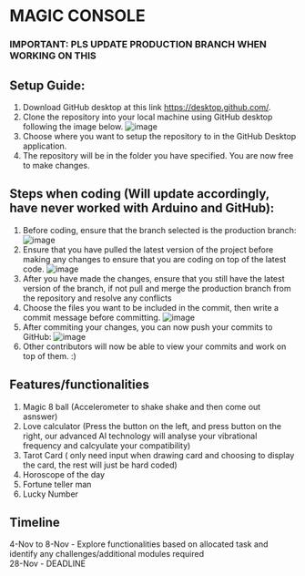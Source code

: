 # MAGIC CONSOLE
### IMPORTANT: PLS UPDATE PRODUCTION BRANCH WHEN WORKING ON THIS

## Setup Guide:
1. Download GitHub desktop at this link https://desktop.github.com/.
2. Clone the repository into your local machine using GitHub desktop following the image below.
![image](https://user-images.githubusercontent.com/23615745/140253966-68dd7510-d6fd-4ceb-aa10-d08cf919e2a1.png)
3. Choose where you want to setup the repository to in the GitHub Desktop application.
4. The repository will be in the folder you have specified. You are now free to make changes.

## Steps when coding (Will update accordingly, have never worked with Arduino and GitHub):
1. Before coding, ensure that the branch selected is the production branch:
![image](https://user-images.githubusercontent.com/23615745/140255287-00a96237-9f38-47df-96a9-9005674a5576.png)
2. Ensure that you have pulled the latest version of the project before making any changes to ensure that you are coding on top of the latest code.
![image](https://user-images.githubusercontent.com/23615745/140255918-4b603f2a-b032-47f0-9ea4-5f575051a291.png)
3. After you have made the changes, ensure that you still have the latest version of the branch, if not pull and merge the production branch from the repository and resolve any conflicts
4. Choose the files you want to be included in the commit, then write a commit message before committing.
![image](https://user-images.githubusercontent.com/23615745/140257105-6f7b5abf-8566-4a47-a01a-eaef51db8875.png)
5. After commiting your changes, you can now push your commits to GitHub:
![image](https://user-images.githubusercontent.com/23615745/140257218-8aacd249-fcdd-41ec-9441-5e4ed448b540.png)
6. Other contributors will now be able to view your commits and work on top of them. :)

## Features/functionalities
1. Magic 8 ball (Accelerometer to shake shake and then come out asnswer)
2. Love calculator (Press the button on the left, and press button on the right, our advanced AI technology will analyse your vibrational frequency and calcyulate your compatibility)
3. Tarot Card ( only need input when drawing card and choosing to display the card, the rest will just be hard coded)
4. Horoscope of the day
5. Fortune teller man
6. Lucky Number

## Timeline
4-Nov to 8-Nov - Explore functionalities based on allocated task and identify any challenges/additional modules required<br>
28-Nov - DEADLINE
